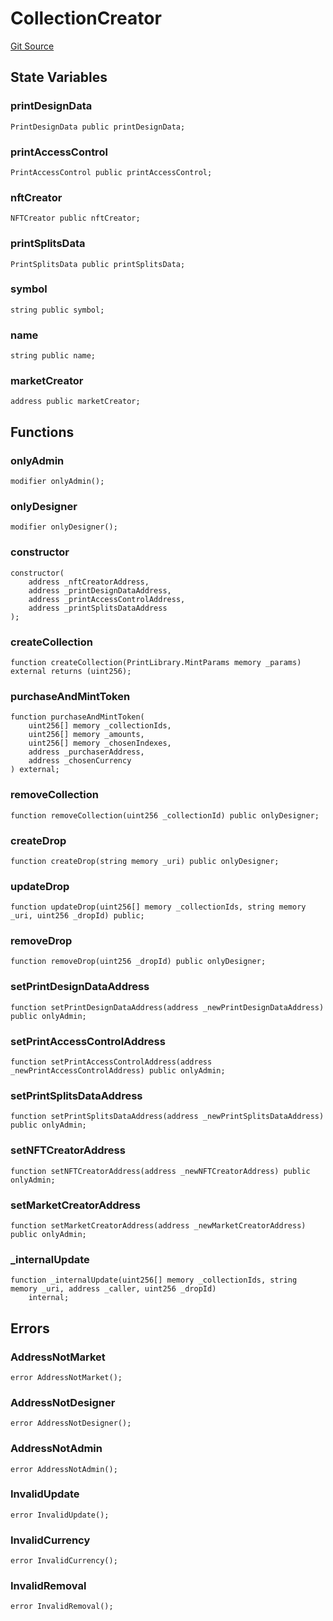 # CollectionCreator
[Git Source](https://github.com/digiv3rse/protocol-contracts/blob/0d518167a484d4368bad0990424be098fe779fa4/contracts/modules/creator/CollectionCreator.sol)


## State Variables
### printDesignData

```solidity
PrintDesignData public printDesignData;
```


### printAccessControl

```solidity
PrintAccessControl public printAccessControl;
```


### nftCreator

```solidity
NFTCreator public nftCreator;
```


### printSplitsData

```solidity
PrintSplitsData public printSplitsData;
```


### symbol

```solidity
string public symbol;
```


### name

```solidity
string public name;
```


### marketCreator

```solidity
address public marketCreator;
```


## Functions
### onlyAdmin


```solidity
modifier onlyAdmin();
```

### onlyDesigner


```solidity
modifier onlyDesigner();
```

### constructor


```solidity
constructor(
    address _nftCreatorAddress,
    address _printDesignDataAddress,
    address _printAccessControlAddress,
    address _printSplitsDataAddress
);
```

### createCollection


```solidity
function createCollection(PrintLibrary.MintParams memory _params) external returns (uint256);
```

### purchaseAndMintToken


```solidity
function purchaseAndMintToken(
    uint256[] memory _collectionIds,
    uint256[] memory _amounts,
    uint256[] memory _chosenIndexes,
    address _purchaserAddress,
    address _chosenCurrency
) external;
```

### removeCollection


```solidity
function removeCollection(uint256 _collectionId) public onlyDesigner;
```

### createDrop


```solidity
function createDrop(string memory _uri) public onlyDesigner;
```

### updateDrop


```solidity
function updateDrop(uint256[] memory _collectionIds, string memory _uri, uint256 _dropId) public;
```

### removeDrop


```solidity
function removeDrop(uint256 _dropId) public onlyDesigner;
```

### setPrintDesignDataAddress


```solidity
function setPrintDesignDataAddress(address _newPrintDesignDataAddress) public onlyAdmin;
```

### setPrintAccessControlAddress


```solidity
function setPrintAccessControlAddress(address _newPrintAccessControlAddress) public onlyAdmin;
```

### setPrintSplitsDataAddress


```solidity
function setPrintSplitsDataAddress(address _newPrintSplitsDataAddress) public onlyAdmin;
```

### setNFTCreatorAddress


```solidity
function setNFTCreatorAddress(address _newNFTCreatorAddress) public onlyAdmin;
```

### setMarketCreatorAddress


```solidity
function setMarketCreatorAddress(address _newMarketCreatorAddress) public onlyAdmin;
```

### _internalUpdate


```solidity
function _internalUpdate(uint256[] memory _collectionIds, string memory _uri, address _caller, uint256 _dropId)
    internal;
```

## Errors
### AddressNotMarket

```solidity
error AddressNotMarket();
```

### AddressNotDesigner

```solidity
error AddressNotDesigner();
```

### AddressNotAdmin

```solidity
error AddressNotAdmin();
```

### InvalidUpdate

```solidity
error InvalidUpdate();
```

### InvalidCurrency

```solidity
error InvalidCurrency();
```

### InvalidRemoval

```solidity
error InvalidRemoval();
```

